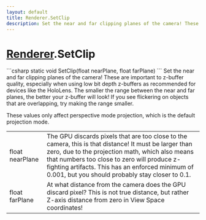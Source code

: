 ```yaml
---
layout: default
title: Renderer.SetClip
description: Set the near and far clipping planes of the camera! These are important to z-buffer quality, especially when using low bit depth z-buffers as recommended for devices like the HoloLens. The smaller the range between the near and far planes, the better your z-buffer will look! If you see flickering on objects that are overlapping, try making the range smaller.  These values only affect perspective mode projection, which is the default projection mode.
---
```

# [Renderer]({{site.url}}/Pages/Reference/Renderer.html).SetClip

<div class='signature' markdown='1'>
```csharp
static void SetClip(float nearPlane, float farPlane)
```
Set the near and far clipping planes of the camera!
These are important to z-buffer quality, especially when using
low bit depth z-buffers as recommended for devices like the
HoloLens. The smaller the range between the near and far planes,
the better your z-buffer will look! If you see flickering on
objects that are overlapping, try making the range smaller.

These values only affect perspective mode projection, which is the
default projection mode.
</div>

|  |  |
|--|--|
|float nearPlane|The GPU discards pixels that are too             close to the camera, this is that distance! It must be larger             than zero, due to the projection math, which also means that             numbers too close to zero will produce z-fighting artifacts. This             has an enforced minimum of 0.001, but you should probably stay             closer to 0.1.|
|float farPlane|At what distance from the camera does the             GPU discard pixel? This is not true distance, but rather Z-axis             distance from zero in View Space coordinates!|




